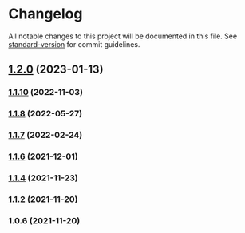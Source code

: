 # Changelog

All notable changes to this project will be documented in this file. See [standard-version](https://github.com/conventional-changelog/standard-version) for commit guidelines.

## [1.2.0](https://github.com/koatty/koatty_typeorm/compare/v1.1.10...v1.2.0) (2023-01-13)

### [1.1.10](https://github.com/koatty/koatty_typeorm/compare/v1.1.8...v1.1.10) (2022-11-03)

### [1.1.8](https://github.com/koatty/koatty_typeorm/compare/v1.1.7...v1.1.8) (2022-05-27)

### [1.1.7](https://github.com/koatty/koatty_typeorm/compare/v1.1.6...v1.1.7) (2022-02-24)

### [1.1.6](https://github.com/koatty/koatty_typeorm/compare/v1.1.4...v1.1.6) (2021-12-01)

### [1.1.4](https://github.com/koatty/koatty_typeorm/compare/v1.1.2...v1.1.4) (2021-11-23)

### [1.1.2](https://github.com/koatty/koatty_typeorm/compare/v1.0.6...v1.1.2) (2021-11-20)

### 1.0.6 (2021-11-20)
